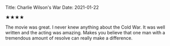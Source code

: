 Title: Charlie Wilson's War
Date: 2021-01-22

★★★★

The movie was great. I never knew anything about the Cold War. It was well written and the acting was amazing. Makes you believe that one man with a tremendous amount of resolve can really make a difference.

